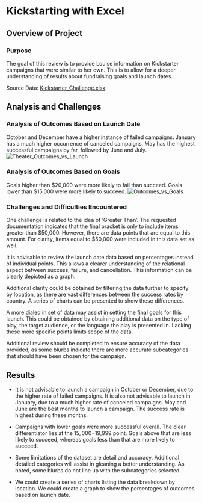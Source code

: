 # Kickstarting with Excel

## Overview of Project

### Purpose
The goal of this review is to provide Louise information on Kickstarter campaigns that were similar to her own. This is to allow for a deeper understanding of results about fundraising goals and launch dates.

Source Data: [Kickstarter_Challenge.xlsx](https://github.com/HopkinsKV/kickstarter-analysis/files/7406152/Kickstarter_Challenge.xlsx)


## Analysis and Challenges
### Analysis of Outcomes Based on Launch Date
October and December have a higher instance of failed campaigns. January has a much higher occurrence of canceled campaigns. May has the highest successful campaigns by far, followed by June and July.
![Theater_Outcomes_vs_Launch](https://user-images.githubusercontent.com/91762315/138610627-8a8420e4-d46a-4cad-a92b-a6b11ec7c7f7.png)

### Analysis of Outcomes Based on Goals
Goals higher than $20,000 were more likely to fail than succeed. Goals lower than $15,000 were more likely to succeed.
![Outcomes_vs_Goals](https://user-images.githubusercontent.com/91762315/138610624-e344a7c5-53e3-4a63-81e5-a51ec3dbc1f6.png)

### Challenges and Difficulties Encountered

One challenge is related to the idea of ‘Greater Than’. The requested documentation indicates that the final bracket is only to include items greater than $50,000. However, there are data points that are equal to this amount. For clarity, items equal to $50,000 were included in this data set as well.

It is advisable to review the launch date data based on percentages instead of individual points. This allows a clearer understanding of the relational aspect between success, failure, and cancellation. This information can be clearly depicted as a graph.

Additional clarity could be obtained by filtering the data further to specify by location, as there are vast differences between the success rates by country. A series of charts can be presented to show these differences.

A more dialed in set of data may assist in setting the final goals for this launch. This could be obtained by obtaining additional data on the type of play, the target audience, or the language the play is presented in. Lacking these more specific points limits scope of the data.

Additional review should be completed to ensure accuracy of the data provided, as some blurbs indicate there are more accurate subcategories that should have been chosen for the campaign.


## Results

- It is not advisable to launch a campaign in October or December, due to the higher rate of failed campaigns. 
It is also not advisable to launch in January, due to a much higher rate of canceled campaigns.
May and June are the best months to launch a campaign. The success rate is highest during these months.

- Campaigns with lower goals were more successful overall. The clear differentiator lies at the $15,000-$19,999 point. Goals above that are less likely to succeed, whereas goals less than that are more likely to succeed.

- Some limitations of the dataset are detail and accuracy. Additional detailed categories will assist in gleaning a better understanding. As noted, some blurbs do not line up with the subcategories selected.

- We could create a series of charts listing the data breakdown by location. We could create a graph to show the percentages of outcomes based on launch date.
